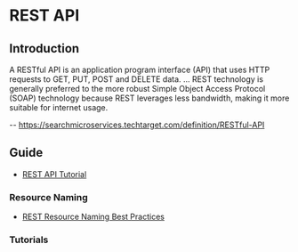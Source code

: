 # REST API

## Introduction

A RESTful API is an application program interface (API) that uses HTTP requests to GET, PUT, POST and DELETE data. ... REST technology is generally preferred to the more robust Simple Object Access Protocol (SOAP) technology because REST leverages less bandwidth, making it more suitable for internet usage.

-- https://searchmicroservices.techtarget.com/definition/RESTful-API

## Guide

- [REST API Tutorial](https://restfulapi.net/)

### Resource Naming

- [REST Resource Naming Best Practices](https://restfulapi.net/resource-naming/)

### Tutorials
